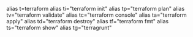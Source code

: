 alias t=terraform
alias ti="terraform init"
alias tp="terraform plan"
alias tv="terraform validate"
alias tc="terraform console"
alias ta="terraform apply"
alias td="terraform destroy"
alias tf="terraform fmt"
alias ts="terraform show"
alias tg="terragrunt"
